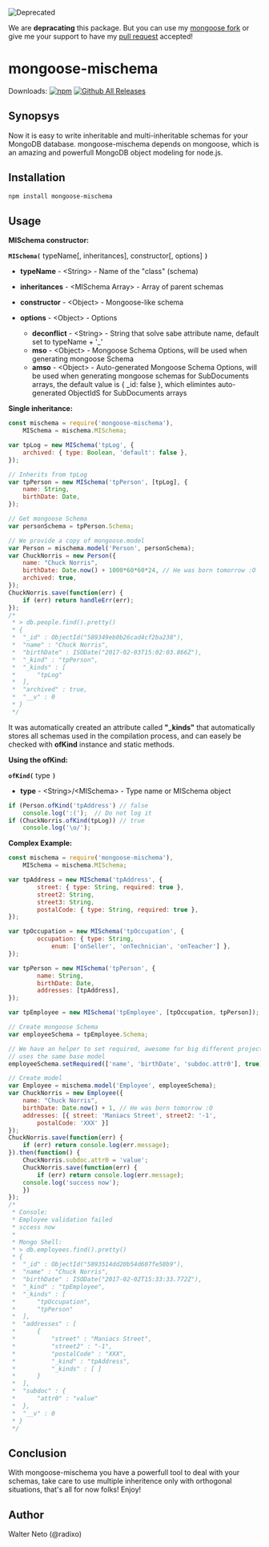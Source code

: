 ![Deprecated](https://rawgit.com/radixo/mongoose-mischema/master/stopping.svg)

We are **depracating** this package. But you can use my [mongoose fork](https://github.com/radixo/mongoose) or give me your support to have my [pull request](https://github.com/Automattic/mongoose/pull/4969) accepted!

# mongoose-mischema

Downloads:
[![npm](https://img.shields.io/npm/dt/mongoose-mischema.svg?label=npm&style=flat-square)](https://www.npmjs.com/package/mongoose-mischema)
[![Github All Releases](https://img.shields.io/github/downloads/radixo/mongoose-mischema/total.svg?label=Github%20All%20Releases&style=flat-square)](https://github.com/radixo/mongoose-mischema)

## Synopsys

Now it is easy to write inheritable and multi-inheritable schemas for your MongoDB database. mongoose-mischema depends on mongoose, which is an amazing and powerfull MongoDB object modeling for node.js.

## Installation

```sh
npm install mongoose-mischema
```

## Usage

**MISchema constructor:**

**`MISchema(`** typeName[, inheritances], constructor[, options] **`)`**
- **typeName** - \<String\> - Name of the "class" (schema)
- **inheritances** - \<MISchema Array\> - Array of parent schemas
- **constructor** - \<Object\> - Mongoose-like schema
- **options** - \<Object\> - Options

  - **deconflict** - \<String\> - String that solve sabe attribute name, default set to typeName + '_'
  - **mso** - \<Object\> - Mongoose Schema Options, will be used when generating mongoose Schema
  - **amso** - \<Object\> - Auto-generated Mongoose Schema Options, will be used when generating mongoose schemas for SubDocuments arrays, the default value is { _id: false }, which elimintes auto-generated ObjectIdS for SubDocuments arrays

**Single inheritance:**

```js
const mischema = require('mongoose-mischema'),
    MISchema = mischema.MISchema;

var tpLog = new MISchema('tpLog', {
    archived: { type: Boolean, 'default': false },
});

// Inherits from tpLog
var tpPerson = new MISchema('tpPerson', [tpLog], {
    name: String,
    birthDate: Date,
});

// Get mongoose Schema
var personSchema = tpPerson.Schema;

// We provide a copy of mongoose.model
var Person = mischema.model('Person', personSchema);
var ChuckNorris = new Person({
    name: "Chuck Norris",
    birthDate: Date.now() + 1000*60*60*24, // He was born tomorrow :O
    archived: true,
});
ChuckNorris.save(function(err) {
    if (err) return handleErr(err);
});
/*
 * > db.people.find().pretty()
 * {
 * 	"_id" : ObjectId("589349eb0b26cad4cf2ba238"),
 * 	"name" : "Chuck Norris",
 * 	"birthDate" : ISODate("2017-02-03T15:02:03.866Z"),
 * 	"_kind" : "tpPerson",
 * 	"_kinds" : [
 * 		"tpLog"
 * 	],
 * 	"archived" : true,
 * 	"__v" : 0
 * } 
 */
```

It was automatically created an attribute called **"_kinds"** that automatically stores all schemas used in the compilation process, and can easely be checked with **ofKind** instance and static methods.

**Using the ofKind:**

**`ofKind(`** type **`)`**
- **type** - \<String\>/\<MISchema\> - Type name or MISchema object
```js
if (Person.ofKind('tpAddress') // false
    console.log(':(');  // Do not log it
if (ChuckNorris.ofKind(tpLog)) // true
    console.log('\o/');
```

**Complex Example:**

```js
const mischema = require('mongoose-mischema'),
    MISchema = mischema.MISchema;

var tpAddress = new MISchema('tpAddress', {
        street: { type: String, required: true },
        street2: String,
        street3: String,
        postalCode: { type: String, required: true },
});

var tpOccupation = new MISchema('tpOccupation', {
        occupation: { type: String, 
            enum: ['onSeller', 'onTechnician', 'onTeacher'] },
});

var tpPerson = new MISchema('tpPerson', {
        name: String,
        birthDate: Date,
        addresses: [tpAddress],
});

var tpEmployee = new MISchema('tpEmployee', [tpOccupation, tpPerson]);

// Create mongoose Schema
var employeeSchema = tpEmployee.Schema;

// We have an helper to set required, awesome for big different projects that
// uses the same base model
employeeSchema.setRequired(['name', 'birthDate', 'subdoc.attr0'], true);

// Create model
var Employee = mischema.model('Employee', employeeSchema);
var ChuckNorris = new Employee({
	name: "Chuck Norris",
	birthDate: Date.now() + 1, // He was born tomorrow :O
	addresses: [{ street: 'Maniacs Street', street2: '-1',
	    postalCode: 'XXX' }]
});
ChuckNorris.save(function(err) {
    if (err) return console.log(err.message);
}).then(function() {
    ChuckNorris.subdoc.attr0 = 'value';
    ChuckNorris.save(function(err) {
        if (err) return console.log(err.message);
	console.log('success now');
    })
});
/*
 * Console:
 * Employee validation failed
 * sccess now
 *
 * Mongo Shell:
 * > db.employees.find().pretty()
 * {
 * 	"_id" : ObjectId("5893514dd20b54d607fe58b9"),
 * 	"name" : "Chuck Norris",
 * 	"birthDate" : ISODate("2017-02-02T15:33:33.772Z"),
 * 	"_kind" : "tpEmployee",
 * 	"_kinds" : [
 * 		"tpOccupation",
 * 		"tpPerson"
 * 	],
 * 	"addresses" : [
 * 		{
 * 			"street" : "Maniacs Street",
 * 			"street2" : "-1",
 * 			"postalCode" : "XXX",
 * 			"_kind" : "tpAddress",
 * 			"_kinds" : [ ]
 * 		}
 * 	],
 * 	"subdoc" : {
 * 		"attr0" : "value"
 * 	},
 * 	"__v" : 0
 * }
 */
```

## Conclusion

With mongoose-mischema you have a powerfull tool to deal with your schemas, take care to use multiple inheritence only with orthogonal situations, that's all for now folks! Enjoy!

## Author
Walter Neto (@radixo)


